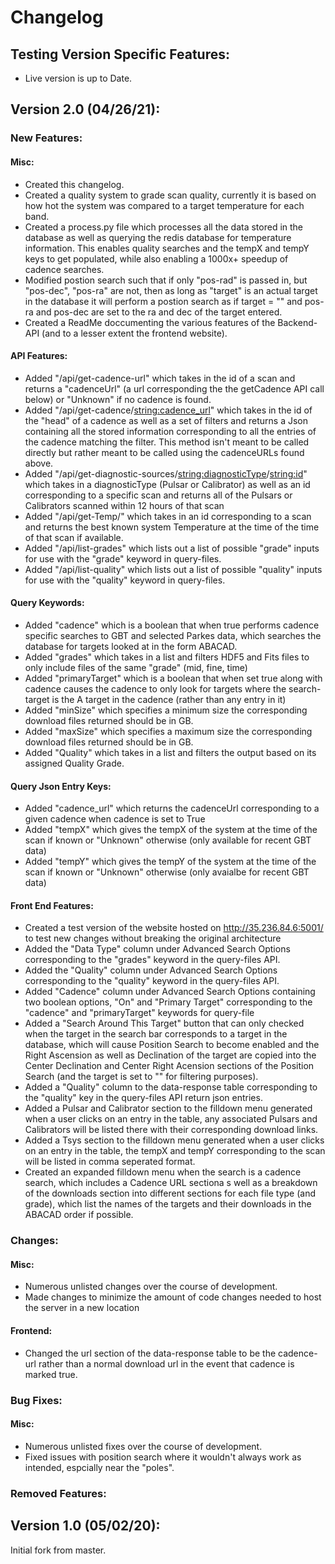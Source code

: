 # Changelog

## Testing Version Specific Features:
* Live version is up to Date.

## Version 2.0 (04/26/21):
### New Features:
#### Misc:
* Created this changelog. 
* Created a quality system to grade scan quality, currently it is based on how hot the system was compared to a target temperature for each band.
* Created a process.py file which processes all the data stored in the database as well as querying the redis database for temperature information. This enables quality searches and the tempX and tempY keys to get populated, while also enabling a 1000x+ speedup of cadence searches.
* Modified postion search such that if only "pos-rad" is passed in, but "pos-dec", "pos-ra" are not, then as long as "target" is an actual target in the database it will perform a postion search as if target = "" and pos-ra and pos-dec are set to the ra and dec of the target entered. 
* Created a ReadMe doccumenting the various features of the Backend-API (and to a lesser extent the frontend website).
#### API Features:
* Added "/api/get-cadence-url" which takes in the id of a scan and returns a "cadenceUrl" (a url corresponding the the getCadence API call below) or "Unknown" if no cadence is found.
* Added "/api/get-cadence/<string:cadence_url>" which takes in the id of the "head" of a cadence as well as a set of filters and returns a Json containing all the stored information corresponding to all the entries of the cadence matching the filter. This method isn't meant to be called directly but rather meant to be called using the cadenceURLs found above.
* Added "/api/get-diagnostic-sources/<string:diagnosticType>/<string:id>" which takes in a diagnosticType (Pulsar or Calibrator) as well as an id corresponding to a specific scan and returns all of the Pulsars or Calibrators scanned within 12 hours of that scan
* Added "/api/get-Temp/" which takes in an id corresponding to a scan and returns the best known system Temperature at the time of the time of that scan if available.
* Added "/api/list-grades" which lists out a list of possible "grade" inputs for use with the "grade" keyword in query-files.
* Added "/api/list-quality" which lists out a list of possible "quality" inputs for use with the "quality" keyword in query-files.
#### Query Keywords:
* Added "cadence" which is a boolean that when true performs cadence specific searches to GBT and selected Parkes data, which searches the database for targets looked at in the form ABACAD.
* Added "grades" which takes in a list and filters HDF5 and Fits files to only include files of the same "grade" (mid, fine, time)
* Added "primaryTarget" which is a boolean that when set true along with cadence causes the cadence to only look for targets where the search-target is the A target in the cadence (rather than any entry in it)
* Added "minSize" which specifies a minimum size the corresponding download files returned should be in GB.
* Added "maxSize" which specifies a maximum size the corresponding download files returned should be in GB.
* Added "Quality" which takes in a list and filters the output based on its assigned Quality Grade. 
#### Query Json Entry Keys:
* Added "cadence_url" which returns the cadenceUrl corresponding to a given cadence when cadence is set to True
* Added "tempX" which gives the tempX of the system at the time of the scan if known or "Unknown" otherwise (only available for recent GBT data)
* Added "tempY" which gives the tempY of the system at the time of the scan if known or "Unknown" otherwise (only avaialbe for recent GBT data)
#### Front End Features:
* Created a test version of the website hosted on http://35.236.84.6:5001/ to test new changes without breaking the original architecture
* Added the "Data Type" column under Advanced Search Options corresponding to the "grades" keyword in the query-files API. 
* Added the "Quality" column under Advanced Search Options corresponding to the "quality" keyword in the query-files API.
* Added "Cadence" column under Advanced Search Options containing two boolean options, "On" and "Primary Target" corresponding to the "cadence" and "primaryTarget" keywords for query-file
* Added a "Search Around This Target" button that can only checked when the target in the search bar corresponds to a target in the database, which will cause Position Search to become enabled and the Right Ascension as well as Declination of the target are copied into the Center Declination and Center Right Acension sections of the Position Search (and the target is set to "" for filtering purposes).
* Added a "Quality" column to the data-response table corresponding to the "quality" key in the query-files API return json entries. 
* Added a Pulsar and Calibrator section to the filldown menu generated when a user clicks on an entry in the table, any associated Pulsars and Calibrators will be listed there with their corresponding download links.
* Added a Tsys section to the filldown menu generated when a user clicks on an entry in the table, the tempX and tempY corresponding to the scan will be listed in comma seperated format. 
* Created an expanded filldown menu when the search is a cadence search, which includes a Cadence URL sectiona s well as a breakdown of the downloads section into different sections for each file type (and grade), which list the names of the targets and their downloads in the ABACAD order if possible. 
### Changes:
#### Misc:
* Numerous unlisted changes over the course of development.
* Made changes to minimize the amount of code changes needed to host the server in a new location
#### Frontend:
* Changed the url section of the data-response table to be the cadence-url rather than a normal download url in the event that cadence is marked true.
### Bug Fixes:
#### Misc:
* Numerous unlisted fixes over the course of development.
* Fixed issues with position search where it wouldn't always work as intended, espcially near the "poles". 
### Removed Features:
## Version 1.0 (05/02/20):
  Initial fork from master.
  
